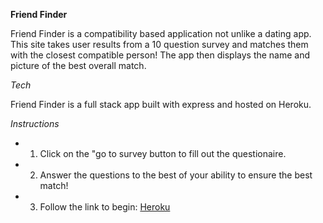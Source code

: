 **Friend Finder**

Friend Finder is a compatibility based application not unlike a dating app. This site takes user results from a 10 question survey and matches them with the closest compatible person! The app then displays the name and picture of the best overall match. 

*Tech*

Friend Finder is a full stack app built with express and hosted on Heroku. 

*Instructions*

* 1. Click on the "go to survey button to fill out the questionaire. 
* 2. Answer the questions to the best of your ability to ensure the best match! 
* 3. Follow the link to begin: [Heroku](https://cryptic-taiga-56728.herokuapp.com/)